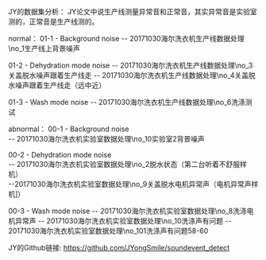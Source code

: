 JY的数据集分析：
JY论文中说生产线测量异常音和正常音，其实异常音是实验室测的，正常音是生产线测的。

normal：
01-1 - Background noise 
	-- 20171030海尔洗衣机生产线数据处理\no_1生产线上背景噪声

01-2 - Dehydration mode noise
	-- 20171030海尔洗衣机生产线数据处理\no_3关盖脱水噪声跟着生产线走
	-- 20171030海尔洗衣机生产线数据处理\no_4关盖脱水噪声跟着生产线走（远中近）

01-3 - Wash mode noise
	-- 20171030海尔洗衣机生产线数据处理\no_6洗涤测试


abnormal：
00-1 - Background noise        
	-- 20171030海尔洗衣机实验室数据处理\no_10实验室2背景噪声

00-2 - Dehydration mode noise  
	-- 20171030海尔洗衣机实验室数据处理\no_2脱水状态（第二台听着不舒服样机）   
	--20171030海尔洗衣机实验室数据处理\no_9关盖脱水电机异常声（电机异常声样机]）

00-3 - Wash mode noise
	-- 20171030海尔洗衣机实验室数据处理\no_8洗涤电机异常声
	-- 20171030海尔洗衣机实验室数据处理\no_10洗涤声有问题
	-- 20171030海尔洗衣机实验室数据处理\no_101洗涤声有问题58-60
  
  
  
  JY的Github链接: https://github.com/JYongSmile/soundevent_detect
